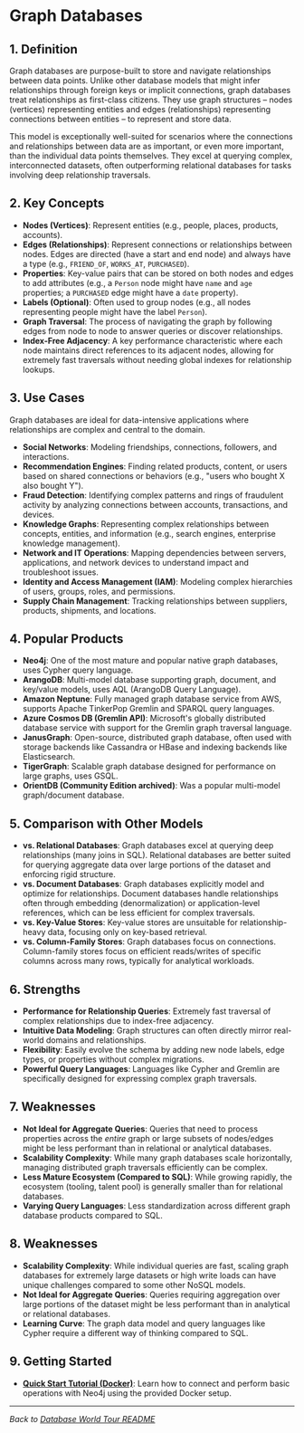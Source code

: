 # Graph Databases

## 1. Definition

Graph databases are purpose-built to store and navigate relationships between data points. Unlike other database models that might infer relationships through foreign keys or implicit connections, graph databases treat relationships as first-class citizens. They use graph structures – nodes (vertices) representing entities and edges (relationships) representing connections between entities – to represent and store data.

This model is exceptionally well-suited for scenarios where the connections and relationships between data are as important, or even more important, than the individual data points themselves. They excel at querying complex, interconnected datasets, often outperforming relational databases for tasks involving deep relationship traversals.

## 2. Key Concepts

*   **Nodes (Vertices)**: Represent entities (e.g., people, places, products, accounts).
*   **Edges (Relationships)**: Represent connections or relationships between nodes. Edges are directed (have a start and end node) and always have a type (e.g., `FRIEND_OF`, `WORKS_AT`, `PURCHASED`).
*   **Properties**: Key-value pairs that can be stored on both nodes and edges to add attributes (e.g., a `Person` node might have `name` and `age` properties; a `PURCHASED` edge might have a `date` property).
*   **Labels (Optional)**: Often used to group nodes (e.g., all nodes representing people might have the label `Person`).
*   **Graph Traversal**: The process of navigating the graph by following edges from node to node to answer queries or discover relationships.
*   **Index-Free Adjacency**: A key performance characteristic where each node maintains direct references to its adjacent nodes, allowing for extremely fast traversals without needing global indexes for relationship lookups.

## 3. Use Cases

Graph databases are ideal for data-intensive applications where relationships are complex and central to the domain.

*   **Social Networks**: Modeling friendships, connections, followers, and interactions.
*   **Recommendation Engines**: Finding related products, content, or users based on shared connections or behaviors (e.g., "users who bought X also bought Y").
*   **Fraud Detection**: Identifying complex patterns and rings of fraudulent activity by analyzing connections between accounts, transactions, and devices.
*   **Knowledge Graphs**: Representing complex relationships between concepts, entities, and information (e.g., search engines, enterprise knowledge management).
*   **Network and IT Operations**: Mapping dependencies between servers, applications, and network devices to understand impact and troubleshoot issues.
*   **Identity and Access Management (IAM)**: Modeling complex hierarchies of users, groups, roles, and permissions.
*   **Supply Chain Management**: Tracking relationships between suppliers, products, shipments, and locations.

## 4. Popular Products

*   **Neo4j**: One of the most mature and popular native graph databases, uses Cypher query language.
*   **ArangoDB**: Multi-model database supporting graph, document, and key/value models, uses AQL (ArangoDB Query Language).
*   **Amazon Neptune**: Fully managed graph database service from AWS, supports Apache TinkerPop Gremlin and SPARQL query languages.
*   **Azure Cosmos DB (Gremlin API)**: Microsoft's globally distributed database service with support for the Gremlin graph traversal language.
*   **JanusGraph**: Open-source, distributed graph database, often used with storage backends like Cassandra or HBase and indexing backends like Elasticsearch.
*   **TigerGraph**: Scalable graph database designed for performance on large graphs, uses GSQL.
*   **OrientDB (Community Edition archived)**: Was a popular multi-model graph/document database.

## 5. Comparison with Other Models

*   **vs. Relational Databases**: Graph databases excel at querying deep relationships (many joins in SQL). Relational databases are better suited for querying aggregate data over large portions of the dataset and enforcing rigid structure.
*   **vs. Document Databases**: Graph databases explicitly model and optimize for relationships. Document databases handle relationships often through embedding (denormalization) or application-level references, which can be less efficient for complex traversals.
*   **vs. Key-Value Stores**: Key-value stores are unsuitable for relationship-heavy data, focusing only on key-based retrieval.
*   **vs. Column-Family Stores**: Graph databases focus on connections. Column-family stores focus on efficient reads/writes of specific columns across many rows, typically for analytical workloads.

## 6. Strengths

*   **Performance for Relationship Queries**: Extremely fast traversal of complex relationships due to index-free adjacency.
*   **Intuitive Data Modeling**: Graph structures can often directly mirror real-world domains and relationships.
*   **Flexibility**: Easily evolve the schema by adding new node labels, edge types, or properties without complex migrations.
*   **Powerful Query Languages**: Languages like Cypher and Gremlin are specifically designed for expressing complex graph traversals.

## 7. Weaknesses

*   **Not Ideal for Aggregate Queries**: Queries that need to process properties across the *entire* graph or large subsets of nodes/edges might be less performant than in relational or analytical databases.
*   **Scalability Complexity**: While many graph databases scale horizontally, managing distributed graph traversals efficiently can be complex.
*   **Less Mature Ecosystem (Compared to SQL)**: While growing rapidly, the ecosystem (tooling, talent pool) is generally smaller than for relational databases.
*   **Varying Query Languages**: Less standardization across different graph database products compared to SQL.

## 8. Weaknesses

*   **Scalability Complexity**: While individual queries are fast, scaling graph databases for extremely large datasets or high write loads can have unique challenges compared to some other NoSQL models.
*   **Not Ideal for Aggregate Queries**: Queries requiring aggregation over large portions of the dataset might be less performant than in analytical or relational databases.
*   **Learning Curve**: The graph data model and query languages like Cypher require a different way of thinking compared to SQL.

## 9. Getting Started

*   **[Quick Start Tutorial (Docker)](./tutorials/04_neo4j_tutorial.md)**: Learn how to connect and perform basic operations with Neo4j using the provided Docker setup.

---
*Back to [Database World Tour README](../README.md)*
